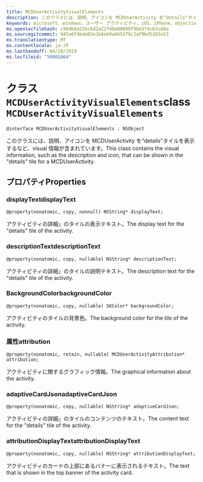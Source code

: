 ```yaml
---
title: MCDUserActivityVisualElements
description: このクラスには、説明、アイコンを MCDUserActivity を"details"タイルを表示するなど、visual 情報が含まれています。
keywords: microsoft、windows、ユーザー アクティビティ、iOS、iPhone、objectiveC に接続されているデバイス、プロジェクトのローマ
ms.openlocfilehash: c969b8a52bc6d2a22fd0a00808f9bb374c63cd8a
ms.sourcegitcommit: 945a0f4bda02e3b4eb9a665379c2af9bd5285a53
ms.translationtype: MT
ms.contentlocale: ja-JP
ms.lasthandoff: 04/18/2019
ms.locfileid: "59801064"
---
```

# <a name="class-mcduseractivityvisualelements"></a><span data-ttu-id="e9cfb-104">クラス `MCDUserActivityVisualElements`</span><span class="sxs-lookup"><span data-stu-id="e9cfb-104">class `MCDUserActivityVisualElements`</span></span>

```
@interface MCDUserActivityVisualElements : NSObject 
```

<span data-ttu-id="e9cfb-105">このクラスには、説明、アイコンを MCDUserActivity を"details"タイルを表示するなど、visual 情報が含まれています。</span><span class="sxs-lookup"><span data-stu-id="e9cfb-105">This class contains the visual information, such as the description and icon, that can be shown in the "details" tile for a MCDUserActivity.</span></span>

## <a name="properties"></a><span data-ttu-id="e9cfb-106">プロパティ</span><span class="sxs-lookup"><span data-stu-id="e9cfb-106">Properties</span></span>

### <a name="displaytext"></a><span data-ttu-id="e9cfb-107">displayText</span><span class="sxs-lookup"><span data-stu-id="e9cfb-107">displayText</span></span>
`@property(nonatomic, copy, nonnull) NSString* displayText;`

<span data-ttu-id="e9cfb-108">アクティビティの詳細」のタイルの表示テキスト。</span><span class="sxs-lookup"><span data-stu-id="e9cfb-108">The display text for the "details" tile of the activity.</span></span>

### <a name="descriptiontext"></a><span data-ttu-id="e9cfb-109">descriptionText</span><span class="sxs-lookup"><span data-stu-id="e9cfb-109">descriptionText</span></span>
`@property(nonatomic, copy, nullable) NSString* descriptionText;`

<span data-ttu-id="e9cfb-110">アクティビティの詳細」のタイルの説明テキスト。</span><span class="sxs-lookup"><span data-stu-id="e9cfb-110">The description text for the "details" tile of the activity.</span></span>

### <a name="backgroundcolor"></a><span data-ttu-id="e9cfb-111">BackgroundColor</span><span class="sxs-lookup"><span data-stu-id="e9cfb-111">backgroundColor</span></span>
`@property(nonatomic, copy, nullable) SKColor* backgroundColor;`

<span data-ttu-id="e9cfb-112">アクティビティのタイルの背景色。</span><span class="sxs-lookup"><span data-stu-id="e9cfb-112">The background color for the tile of the activity.</span></span>

### <a name="attribution"></a><span data-ttu-id="e9cfb-113">属性</span><span class="sxs-lookup"><span data-stu-id="e9cfb-113">attribution</span></span>
`@property(nonatomic, retain, nullable) MCDUserActivityAttribution* attribution;`

<span data-ttu-id="e9cfb-114">アクティビティに関するグラフィック情報。</span><span class="sxs-lookup"><span data-stu-id="e9cfb-114">The graphical information about the activity.</span></span>

### <a name="adaptivecardjson"></a><span data-ttu-id="e9cfb-115">adaptiveCardJson</span><span class="sxs-lookup"><span data-stu-id="e9cfb-115">adaptiveCardJson</span></span>
`@property(nonatomic, copy, nullable) NSString* adaptiveCardJson;`

<span data-ttu-id="e9cfb-116">アクティビティの詳細」のタイルのコンテンツのテキスト。</span><span class="sxs-lookup"><span data-stu-id="e9cfb-116">The content text for the "details" tile of the activity.</span></span>

### <a name="attributiondisplaytext"></a><span data-ttu-id="e9cfb-117">attributionDisplayText</span><span class="sxs-lookup"><span data-stu-id="e9cfb-117">attributionDisplayText</span></span>
`@property(nonatomic, copy, nullable) NSString* attributionDisplayText;`

<span data-ttu-id="e9cfb-118">アクティビティのカードの上部にあるバナーに表示されるテキスト。</span><span class="sxs-lookup"><span data-stu-id="e9cfb-118">The text that is shown in the top banner of the activity card.</span></span>